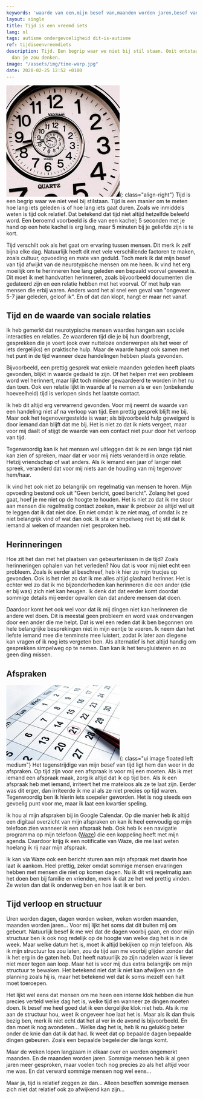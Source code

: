 ```yaml
---
keywords: 'waarde van een,mijn besef van,maanden worden jaren,besef van tijd,verloop van tijd'
layout: single
title: Tijd is een vreemd iets
lang: nl
tags: autisme ondergevoeligheid dit-is-autisme
ref: tijdiseenvreemdiets
description: Tijd. Een begrip waar we niet bij stil staan. Ooit ontstaan en sinds dien onstuitbaar. Maar de beleving van het verlopen van de tijd is toch persoonlijker
  dan je zou denken.
image: "/assets/img/time-warp.jpg"
date: 2020-02-25 12:52 +0100
---
```

![Tijd is relatief](/assets/img/time-warp.jpg){: class="align-right"}
Tijd is een begrip waar we niet veel bij stilstaan. Tijd is een manier om te meten hoe lang iets geleden is of hoe lang iets gaat duren. Zoals we inmiddels weten is tijd ook relatief. Dat betekend dat tijd niet altijd hetzelfde beleefd word. Een beroemd voorbeeld is die van een kachel; 5 seconden met je hand op een hete kachel is erg lang, maar 5 minuten bij je geliefde zijn is te kort.

Tijd verschilt ook als het gaat om ervaring tussen mensen. Dit merk ik zelf bijna elke dag. Natuurlijk heeft dit met vele verschillende factoren te maken, zoals cultuur, opvoeding en mate van geduld. Toch merk ik dat mijn besef van tijd afwijkt van de neurotypische mensen om me heen. Ik vind het erg moeilijk om te herinneren hoe lang geleden een bepaald voorval geweest is. Dit moet ik met handvatten herinneren, zoals bijvoorbeeld documenten die gedateerd zijn en een relatie hebben met het voorval. Of met hulp van mensen die erbij waren. Anders word het al snel een geval van "ongeveer 5-7 jaar geleden, geloof ik". En of dat dan klopt, hangt er maar net vanaf.

## Tijd en de waarde van sociale relaties
Ik heb gemerkt dat neurotypische mensen waardes hangen aan sociale interacties en relaties. Ze waarderen tijd die je bij hun doorbrengt, gesprekken die je voert (ook over nutteloze onderwerpen als het weer of iets dergelijks) en praktische hulp. Maar de waarde hangt ook samen met het punt in de tijd wanneer deze handelingen hebben plaats gevonden.

Bijvoorbeeld, een prettig gesprek wat enkele maanden geleden heeft plaats gevonden, blijkt in waarde gedaald te zijn. Of het helpen met een probleem word wel herinnert, maar lijkt toch minder gewaardeerd te worden in het nu dan toen. Ook een relatie lijkt in waarde af te nemen als er een (onbekende hoeveelheid) tijd is verlopen sinds het laatste contact.

Ik heb dit altijd erg verwarrend gevonden. Voor mij neemt de waarde van een handeling niet af na verloop van tijd. Een prettig gesprek blijft me bij. Maar ook het tegenovergestelde is waar; als bijvoorbeeld hulp geweigerd is door iemand dan blijft dat me bij. Het is niet zo dat ik niets vergeet, maar voor mij daalt of stijgt de waarde van een contact niet puur door het verloop van tijd.

Tegenwoordig kan ik het mensen wel uitleggen dat ik ze een lange tijd niet kan zien of spreken, maar dat er voor mij niets veranderd in onze relatie. Hetzij vriendschap of wat anders. Als ik iemand een jaar of langer niet spreek, veranderd dat voor mij niets aan de houding van mij tegenover hem/haar.

Ik vind het ook niet zo belangrijk om regelmatig van mensen te horen. Mijn opvoeding bestond ook uit "Geen bericht, goed bericht". Zolang het goed gaat, hoef je me niet op de hoogte te houden. Het is niet zo dat ik me stoor aan mensen die regelmatig contact zoeken, maar ik probeer ze altijd wel uit te leggen dat ik dat niet doe. En niet omdat ik ze niet mag, of omdat ik ze niet belangrijk vind of wat dan ook. Ik sta er simpelweg niet bij stil dat ik iemand al weken of maanden niet gesproken heb.

## Herinneringen
Hoe zit het dan met het plaatsen van gebeurtenissen in de tijd? Zoals herinneringen ophalen van het verleden? Nou dat is voor mij niet echt een probleem. Zoals ik eerder al beschreef, heb ik hier zo mijn trucjes op gevonden. Ook is het niet zo dat ik me alles altijd glashard herinner. Het is echter wel zo dat ik me bijzonderheden kan herinneren die een ander (die er bij was) zich niet kan heugen. Ik denk dat dat eerder komt doordat sommige details mij eerder opvallen dan dat andere mensen dat doen.

Daardoor komt het ook wel voor dat ik mij dingen niet kan herinneren die andere wel doen. Dit is meestal geen probleem en word vaak ondervangen door een ander die me helpt. Dat is wel een reden dat ik ben begonnen om hele belangrijke besprekingen niet in mijn eentje te voeren. Ik neem dan het liefste iemand mee die tenminste mee luistert, zodat ik later aan diegene kan vragen of ik nog iets vergeten ben. Als alternatief is het altijd handig om gesprekken simpelweg op te nemen. Dan kan ik het terugluisteren en zo geen ding missen.

## Afspraken
![Afspraken](/assets/img/ThinkstockPhotos-492298523.jpg){: class="ui image floated left medium"}
Het tegenstrijdige van mijn besef van tijd ligt hem dan weer in de afspraken. Op tijd zijn voor een afspraak is voor mij een moeten. Als ik met iemand een afspraak maak, zorg ik altijd dat ik op tijd ben. Als ik een afspraak heb met iemand, irriteert het me mateloos als ze te laat zijn. Eerder was dit erger, dan irriteerde ik me al als ze niet precies op tijd waren. Tegenwoordig ben ik hierin iets soepeler geworden. Het is nog steeds een gevoelig punt voor me, maar ik laat een kwartier speling.

Ik hou al mijn afspraken bij in Google Calendar. Op die manier heb ik altijd een digitaal overzicht van mijn afspraken en kan ik heel eenvoudig op mijn telefoon zien wanneer ik een afspraak heb. Ook heb ik een navigatie programma op mijn telefoon ([Waze](https://www.waze.com)) die een koppeling heeft met mijn agenda. Daardoor krijg ik een notificatie van Waze, die me laat weten hoelang ik rij naar mijn afspraak.

Ik kan via Waze ook een bericht sturen aan mijn afspraak met daarin hoe laat ik aankom. Heel prettig, zeker omdat sommige mensen ervaringen hebben met mensen die niet op komen dagen. Nu ik dit vrij regelmatig aan het doen ben bij familie en vrienden, merk ik dat ze het wel prettig vinden. Ze weten dan dat ik onderweg ben en hoe laat ik er ben.

## Tijd verloop en structuur
Uren worden dagen, dagen worden weken, weken worden maanden, maanden worden jaren... Voor mij lijkt het soms dat dit buiten mij om gebeurt. Natuurlijk besef ik me wel dat de dagen voorbij gaan, en door mijn structuur ben ik ook nog redelijk op de hoogte van welke dag het is in de week. Maar welke datum het is, moet ik altijd bekijken op mijn telefoon. Als ik mijn structuur los zou laten, zou de tijd aan me voorbij glijden zonder dat ik het erg in de gaten heb. Dat heeft natuurlijk zo zijn nadelen waar ik liever niet meer tegen aan loop. Maar het is voor mij dus extra belangrijk om mijn structuur te bewaken. Het betekend niet dat ik niet kan afwijken van de planning zoals hij is, maar het betekend wel dat ik soms mezelf een halt moet toeroepen.

Het lijkt wel eens dat mensen om me heen een interne klok hebben die hun precies verteld welke dag het is, welke tijd en wanneer ze dingen moeten doen. Ik besef me heel goed dat ik een dergelijke klok niet heb. Als ik me aan de structuur hou, weet ik ongeveer hoe laat het is. Maar als ik dan thuis bezig ben, merk ik niet echt dat het al ver in de avond is bijvoorbeeld. En dan moet ik nog avondeten... Welke dag het is, heb ik nu gelukkig beter onder de knie dan dat ik dat had. Ik weet dat op bepaalde dagen bepaalde dingen gebeuren. Zoals een bepaalde begeleider die langs komt.

Maar de weken lopen langzaam in elkaar over en worden ongemerkt maanden. En de maanden worden jaren. Sommige mensen heb ik al geen jaren meer gesproken, maar voelen toch nog precies zo als het altijd voor me was. En dat verward sommige mensen nog wel eens...

Maar ja, tijd is relatief zeggen ze dan... Alleen beseffen sommige mensen zich niet dat relatief ook zo afwijkend kan zijn...
